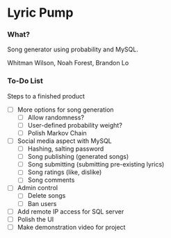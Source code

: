 # Lyric Pump

### What?

Song generator using probability and MySQL.

Whitman Wilson, Noah Forest, Brandon Lo


### To-Do List
Steps to a finished product
- [ ] More options for song generation
	- [ ] Allow randomness?
	- [ ] User-defined probability weight?
	- [ ] Polish Markov Chain
- [ ] Social media aspect with MySQL
	- [ ] Hashing, salting password
	- [ ] Song publishing (generated songs)
	- [ ] Song submitting (submitting pre-existing lyrics)
	- [ ] Song ratings (like, dislike)
	- [ ] Song comments
- [ ] Admin control
    - [ ] Delete songs
    - [ ] Ban users
- [ ] Add remote IP access for SQL server
- [ ] Polish the UI
- [ ] Make demonstration video for project
